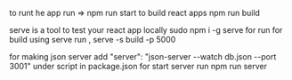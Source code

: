 to runt he app
run => npm run start
to build react apps
npm run build

serve is a tool to test your react app locally
sudo npm i -g serve
for run for build using serve run , serve -s build -p 5000


for making json server add
  "server": "json-server --watch db.json --port 3001"
  under script in package.json
  for start server run npm run server

